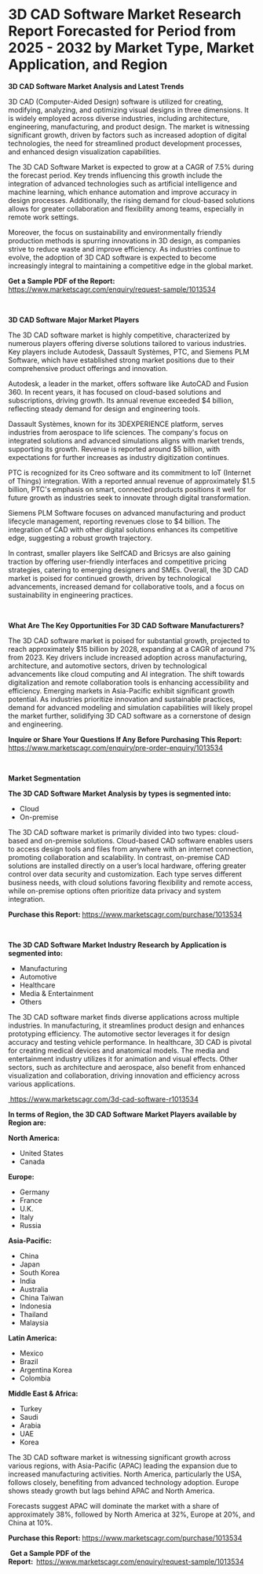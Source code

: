 <p><h1>3D CAD Software Market Research Report Forecasted for Period from 2025 -  2032 by Market Type, Market Application, and Region</h1></p><p><strong>3D CAD Software Market Analysis and Latest Trends</strong></p>
<p><p>3D CAD (Computer-Aided Design) software is utilized for creating, modifying, analyzing, and optimizing visual designs in three dimensions. It is widely employed across diverse industries, including architecture, engineering, manufacturing, and product design. The market is witnessing significant growth, driven by factors such as increased adoption of digital technologies, the need for streamlined product development processes, and enhanced design visualization capabilities. </p><p>The 3D CAD Software Market is expected to grow at a CAGR of 7.5% during the forecast period. Key trends influencing this growth include the integration of advanced technologies such as artificial intelligence and machine learning, which enhance automation and improve accuracy in design processes. Additionally, the rising demand for cloud-based solutions allows for greater collaboration and flexibility among teams, especially in remote work settings.</p><p>Moreover, the focus on sustainability and environmentally friendly production methods is spurring innovations in 3D design, as companies strive to reduce waste and improve efficiency. As industries continue to evolve, the adoption of 3D CAD software is expected to become increasingly integral to maintaining a competitive edge in the global market.</p></p>
<p><strong>Get a Sample PDF of the Report:&nbsp;</strong> <a href="https://www.marketscagr.com/enquiry/request-sample/1013534?utm_campaign=2958&utm_medium=2&utm_source=Github&utm_content=ia&utm_term=17042025&utm_id=3d-cad-software">https://www.marketscagr.com/enquiry/request-sample/1013534</a></p>
<p>&nbsp;</p>
<p><strong>3D CAD Software Major Market Players</strong></p>
<p><p>The 3D CAD software market is highly competitive, characterized by numerous players offering diverse solutions tailored to various industries. Key players include Autodesk, Dassault Systèmes, PTC, and Siemens PLM Software, which have established strong market positions due to their comprehensive product offerings and innovation.</p><p>Autodesk, a leader in the market, offers software like AutoCAD and Fusion 360. In recent years, it has focused on cloud-based solutions and subscriptions, driving growth. Its annual revenue exceeded $4 billion, reflecting steady demand for design and engineering tools.</p><p>Dassault Systèmes, known for its 3DEXPERIENCE platform, serves industries from aerospace to life sciences. The company's focus on integrated solutions and advanced simulations aligns with market trends, supporting its growth. Revenue is reported around $5 billion, with expectations for further increases as industry digitization continues.</p><p>PTC is recognized for its Creo software and its commitment to IoT (Internet of Things) integration. With a reported annual revenue of approximately $1.5 billion, PTC's emphasis on smart, connected products positions it well for future growth as industries seek to innovate through digital transformation.</p><p>Siemens PLM Software focuses on advanced manufacturing and product lifecycle management, reporting revenues close to $4 billion. The integration of CAD with other digital solutions enhances its competitive edge, suggesting a robust growth trajectory.</p><p>In contrast, smaller players like SelfCAD and Bricsys are also gaining traction by offering user-friendly interfaces and competitive pricing strategies, catering to emerging designers and SMEs. Overall, the 3D CAD market is poised for continued growth, driven by technological advancements, increased demand for collaborative tools, and a focus on sustainability in engineering practices.</p></p>
<p>&nbsp;</p>
<p><strong>What Are The Key Opportunities For 3D CAD Software Manufacturers?</strong></p>
<p><p>The 3D CAD software market is poised for substantial growth, projected to reach approximately $15 billion by 2028, expanding at a CAGR of around 7% from 2023. Key drivers include increased adoption across manufacturing, architecture, and automotive sectors, driven by technological advancements like cloud computing and AI integration. The shift towards digitalization and remote collaboration tools is enhancing accessibility and efficiency. Emerging markets in Asia-Pacific exhibit significant growth potential. As industries prioritize innovation and sustainable practices, demand for advanced modeling and simulation capabilities will likely propel the market further, solidifying 3D CAD software as a cornerstone of design and engineering.</p></p>
<p><strong>Inquire or Share Your Questions If Any Before Purchasing This Report:</strong> <a href="https://www.marketscagr.com/enquiry/pre-order-enquiry/1013534?utm_campaign=2958&utm_medium=2&utm_source=Github&utm_content=ia&utm_term=17042025&utm_id=3d-cad-software">https://www.marketscagr.com/enquiry/pre-order-enquiry/1013534</a></p>
<p>&nbsp;</p>
<p><strong>Market Segmentation</strong></p>
<p><strong>The 3D CAD Software Market Analysis by types is segmented into:</strong></p>
<p><ul><li>Cloud</li><li>On-premise</li></ul></p>
<p><p>The 3D CAD software market is primarily divided into two types: cloud-based and on-premise solutions. Cloud-based CAD software enables users to access design tools and files from anywhere with an internet connection, promoting collaboration and scalability. In contrast, on-premise CAD solutions are installed directly on a user’s local hardware, offering greater control over data security and customization. Each type serves different business needs, with cloud solutions favoring flexibility and remote access, while on-premise options often prioritize data privacy and system integration.</p></p>
<p><strong>Purchase this Report:&nbsp;</strong><a href="https://www.marketscagr.com/purchase/1013534?utm_campaign=2958&utm_medium=2&utm_source=Github&utm_content=ia&utm_term=17042025&utm_id=3d-cad-software">https://www.marketscagr.com/purchase/1013534</a></p>
<p>&nbsp;</p>
<p><strong>The 3D CAD Software Market Industry Research by Application is segmented into:</strong></p>
<p><ul><li>Manufacturing</li><li>Automotive</li><li>Healthcare</li><li>Media & Entertainment</li><li>Others</li></ul></p>
<p><p>The 3D CAD software market finds diverse applications across multiple industries. In manufacturing, it streamlines product design and enhances prototyping efficiency. The automotive sector leverages it for design accuracy and testing vehicle performance. In healthcare, 3D CAD is pivotal for creating medical devices and anatomical models. The media and entertainment industry utilizes it for animation and visual effects. Other sectors, such as architecture and aerospace, also benefit from enhanced visualization and collaboration, driving innovation and efficiency across various applications.</p></p>
<p><a href="https://www.marketscagr.com/3d-cad-software-r1013534?utm_campaign=2958&utm_medium=2&utm_source=Github&utm_content=ia&utm_term=17042025&utm_id=3d-cad-software">&nbsp;https://www.marketscagr.com/3d-cad-software-r1013534</a></p>
<p><strong>In terms of Region, the 3D CAD Software Market Players available by Region are:</strong></p>
<p>
    <p> <strong> North America: </strong>
        <ul>
            <li>United States</li>
            <li>Canada</li>
        </ul>
        </p> 
    <p> <strong> Europe: </strong>
        <ul>
            <li>Germany</li>
            <li>France</li>
            <li>U.K.</li>
            <li>Italy</li>
            <li>Russia</li>
        </ul>
        </p> 
    <p> <strong> Asia-Pacific: </strong>
        <ul>
            <li>China</li>
            <li>Japan</li>
            <li>South Korea</li>
            <li>India</li>
            <li>Australia</li>
            <li>China Taiwan</li>
            <li>Indonesia</li>
            <li>Thailand</li>
            <li>Malaysia</li>
        </ul>
        </p> 
    <p> <strong> Latin America: </strong>
        <ul>
            <li>Mexico</li>
            <li>Brazil</li>
            <li>Argentina Korea</li>
            <li>Colombia</li>
        </ul>
        </p> 
    <p> <strong> Middle East & Africa: </strong>
        <ul>
            <li>Turkey</li>
            <li>Saudi</li>
            <li>Arabia</li>
            <li>UAE</li>
            <li>Korea</li>
        </ul>
    </p>
    </p>
<p><p>The 3D CAD software market is witnessing significant growth across various regions, with Asia-Pacific (APAC) leading the expansion due to increased manufacturing activities. North America, particularly the USA, follows closely, benefiting from advanced technology adoption. Europe shows steady growth but lags behind APAC and North America. </p><p>Forecasts suggest APAC will dominate the market with a share of approximately 38%, followed by North America at 32%, Europe at 20%, and China at 10%.</p></p>
<p><strong>Purchase this Report: </strong><a href="https://www.marketscagr.com/purchase/1013534?utm_campaign=2958&utm_medium=2&utm_source=Github&utm_content=ia&utm_term=17042025&utm_id=3d-cad-software">https://www.marketscagr.com/purchase/1013534</a></p>
<p>&nbsp;<strong>Get a Sample PDF of the Report:&nbsp;&nbsp;</strong><a href="https://www.marketscagr.com/enquiry/request-sample/1013534?utm_campaign=2958&utm_medium=2&utm_source=Github&utm_content=ia&utm_term=17042025&utm_id=3d-cad-software">https://www.marketscagr.com/enquiry/request-sample/1013534</a></p>
<p><strong></strong></p>
<p><p></p><p></p><p></p></p>